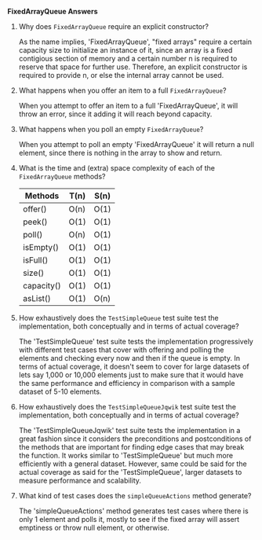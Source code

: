 **FixedArrayQueue Answers**

1. Why does `FixedArrayQueue` require an explicit constructor?

    As the name implies, 'FixedArrayQueue', "fixed arrays" require a certain capacity size to initialize an instance of it, since an array is a fixed contigious section of memory and a certain number n is required to reserve that space for further use. Therefore, an explicit constructor is required to provide n, or else the internal array cannot be used.

2. What happens when you offer an item to a full `FixedArrayQueue`?

   When you attempt to offer an item to a full 'FixedArrayQueue', it will throw an error,
   since it adding it will reach beyond capacity.

3. What happens when you poll an empty `FixedArrayQueue`?

    When you attempt to poll an empty 'FixedArrayQueue' it will return a null element,
    since there is nothing in the array to show and return.

4. What is the time and (extra) space complexity of each of the `FixedArrayQueue` methods?

    |   Methods  |  T(n) |  S(n)  |
    |------------|-------|--------|
    | offer()    |  O(n) |  O(1)  |
    | peek()     |  O(1) |  O(1)  |
    | poll()     |  O(n) |  O(1)  |
    | isEmpty()  |  O(1) |  O(1)  |
    | isFull()   |  O(1) |  O(1)  |
    | size()     |  O(1) |  O(1)  |
    | capacity() |  O(1) |  O(1)  |
    | asList()   |  O(1) |  O(n)  |
    
5. How exhaustively does the `TestSimpleQueue` test suite test the implementation, both conceptually and in terms of actual coverage?

    The 'TestSimpleQueue' test suite tests the implementation progressively with different test cases that cover with offering and polling the elements and checking every now and then if the queue is empty. In terms of actual coverage, it doesn't seem to cover for large datasets of lets say 1,000 or 10,000 elements
    just to make sure that it would have the same performance and efficiency in comparison with a sample dataset of 5-10 elements.

6. How exhaustively does the `TestSimpleQueueJqwik` test suite test the implementation, both conceptually and in terms of actual coverage?

    The 'TestSimpleQueueJqwik' test suite tests the implementation in a great fashion since it considers the preconditions and postconditions of the methods that are important for finding edge cases that may break the function. It works similar to 'TestSimpleQueue' but much more efficiently with a general dataset. However, same could be said for the actual coverage as said for the 'TestSimpleQueue', larger datasets to measure performance and scalability.

7. What kind of test cases does the `simpleQueueActions` method generate?

    The 'simpleQueueActions' method generates test cases where there is only 1 element and polls it, mostly to see if the fixed array will assert emptiness or throw null element, or otherwise.
